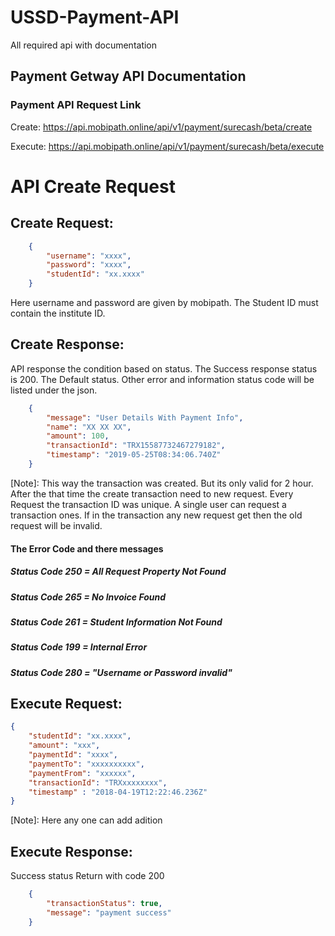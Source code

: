 # USSD-Payment-API

All required api with documentation

## Payment Getway API Documentation

### Payment API Request Link

Create: <https://api.mobipath.online/api/v1/payment/surecash/beta/create>

Execute: <https://api.mobipath.online/api/v1/payment/surecash/beta/execute>

# API Create Request

## Create Request: 

```json
    {
        "username": "xxxx",
        "password": "xxxx",
        "studentId": "xx.xxxx"
    }
```

Here username and password are given by mobipath. The Student ID must contain the institute ID.

## Create Response: 

API response the condition based on status. The Success response status is 200. 
The Default status. Other error and information status code will be listed under the json.

```json
    {
        "message": "User Details With Payment Info",
        "name": "XX XX XX",
        "amount": 100,
        "transactionId": "TRX15587732467279182",
        "timestamp": "2019-05-25T08:34:06.740Z"
    }
```

[Note]: This way the transaction was created. But its only valid for 2 hour. After the that time the create transaction need to new request. Every Request the transaction ID was unique. A single user can request a transaction ones. If in the transaction any new request get then the old request will be invalid.

#### The Error Code and there messages

##### Status Code 250 = All Request Property Not Found

##### Status Code 265 = No Invoice Found

##### Status Code 261 = Student Information Not Found

##### Status Code 199 = Internal Error

##### Status Code 280 = "Username or Password invalid"

## Execute Request: 

```json
{
	"studentId": "xx.xxxx",
	"amount": "xxx",
	"paymentId": "xxxx",
	"paymentTo": "xxxxxxxxxx",
	"paymentFrom": "xxxxxx",
	"transactionId": "TRXxxxxxxxx",
	"timestamp" : "2018-04-19T12:22:46.236Z"
}
```

[Note]: Here any one can add adition

## Execute Response: 

Success status Return with code 200

```json
    {
        "transactionStatus": true,
        "message": "payment success"
    }
```